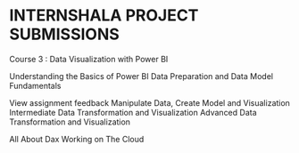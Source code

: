 #  INTERNSHALA PROJECT SUBMISSIONS

Course 3 : Data Visualization with Power BI


Understanding the Basics of Power BI
Data Preparation and Data Model Fundamentals


View assignment feedback
Manipulate Data, Create Model and Visualization
Intermediate Data Transformation and Visualization
Advanced Data Transformation and Visualization



All About Dax
Working on The Cloud
